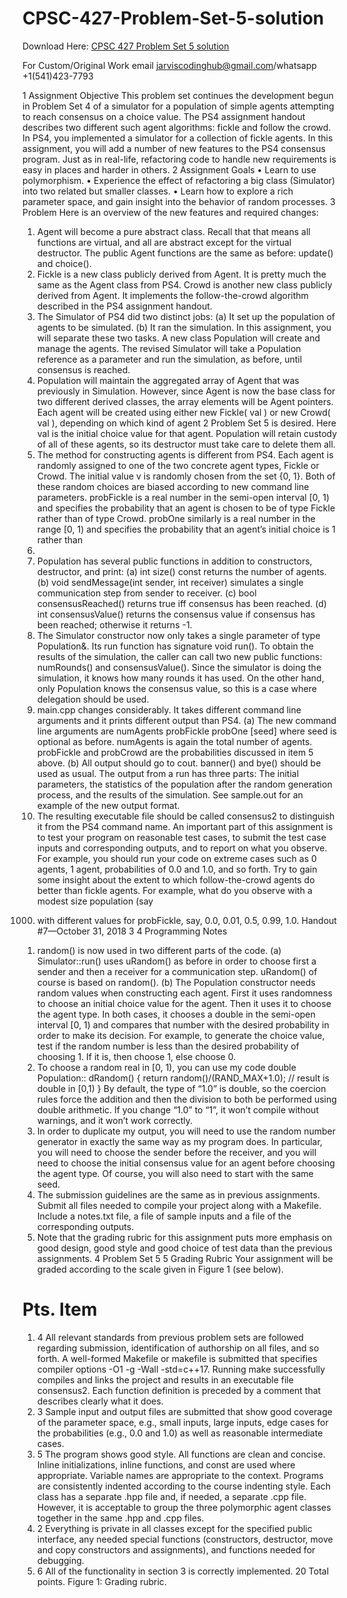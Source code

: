 # CPSC-427-Problem-Set-5-solution

Download Here: [CPSC 427 Problem Set 5 solution](https://jarviscodinghub.com/assignment/cpsc-427-problem-set-5-solution/)

For Custom/Original Work email jarviscodinghub@gmail.com/whatsapp +1(541)423-7793

1 Assignment Objective
This problem set continues the development begun in Problem Set 4 of a simulator for a
population of simple agents attempting to reach consensus on a choice value. The PS4
assignment handout describes two different such agent algorithms: fickle and follow the
crowd. In PS4, you implemented a simulator for a collection of fickle agents.
In this assignment, you will add a number of new features to the PS4 consensus program.
Just as in real-life, refactoring code to handle new requirements is easy in places and harder
in others.
2 Assignment Goals
• Learn to use polymorphism.
• Experience the effect of refactoring a big class (Simulator) into two related but
smaller classes.
• Learn how to explore a rich parameter space, and gain insight into the behavior of
random processes.
3 Problem
Here is an overview of the new features and required changes:
1. Agent will become a pure abstract class. Recall that that means all functions are
virtual, and all are abstract except for the virtual destructor. The public Agent
functions are the same as before: update() and choice().
2. Fickle is a new class publicly derived from Agent. It is pretty much the same as the
Agent class from PS4. Crowd is another new class publicly derived from Agent. It
implements the follow-the-crowd algorithm described in the PS4 assignment handout.
3. The Simulator of PS4 did two distinct jobs:
(a) It set up the population of agents to be simulated.
(b) It ran the simulation.
In this assignment, you will separate these two tasks. A new class Population will create and manage the agents. The revised Simulator will take a Population reference
as a parameter and run the simulation, as before, until consensus is reached.
4. Population will maintain the aggregated array of Agent that was previously in
Simulation. However, since Agent is now the base class for two different derived
classes, the array elements will be Agent pointers. Each agent will be created using
either new Fickle( val ) or new Crowd( val ), depending on which kind of agent
2 Problem Set 5
is desired. Here val is the initial choice value for that agent. Population will retain
custody of all of these agents, so its destructor must take care to delete them all.
5. The method for constructing agents is different from PS4. Each agent is randomly
assigned to one of the two concrete agent types, Fickle or Crowd. The initial value
v is randomly chosen from the set {0, 1}. Both of these random choices are biased
according to new command line parameters. probFickle is a real number in the
semi-open interval [0, 1) and specifies the probability that an agent is chosen to be of
type Fickle rather than of type Crowd. probOne similarly is a real number in the
range [0, 1) and specifies the probability that an agent’s initial choice is 1 rather than
0.
6. Population has several public functions in addition to constructors, destructor, and
print:
(a) int size() const returns the number of agents.
(b) void sendMessage(int sender, int receiver) simulates a single communication step from sender to receiver.
(c) bool consensusReached() returns true iff consensus has been reached.
(d) int consensusValue() returns the consensus value if consensus has been
reached; otherwise it returns -1.
7. The Simulator constructor now only takes a single parameter of type Population&.
Its run function has signature void run(). To obtain the results of the simulation,
the caller can call two new public functions: numRounds() and consensusValue().
Since the simulator is doing the simulation, it knows how many rounds it has used.
On the other hand, only Population knows the consensus value, so this is a case
where delegation should be used.
8. main.cpp changes considerably. It takes different command line arguments and it
prints different output than PS4.
(a) The new command line arguments are
numAgents probFickle probOne [seed]
where seed is optional as before. numAgents is again the total number of agents.
probFickle and probCrowd are the probabilities discussed in item 5 above.
(b) All output should go to cout. banner() and bye() should be used as usual.
The output from a run has three parts: The initial parameters, the statistics
of the population after the random generation process, and the results of the
simulation. See sample.out for an example of the new output format.
9. The resulting executable file should be called consensus2 to distinguish it from the
PS4 command name.
An important part of this assignment is to test your program on reasonable test cases,
to submit the test case inputs and corresponding outputs, and to report on what you
observe. For example, you should run your code on extreme cases such as 0 agents, 1 agent,
probabilities of 0.0 and 1.0, and so forth.
Try to gain some insight about the extent to which follow-the-crowd agents do better
than fickle agents. For example, what do you observe with a modest size population (say
1000) with different values for probFickle, say, 0.0, 0.01, 0.5, 0.99, 1.0.
Handout #7—October 31, 2018 3
4 Programming Notes
1. random() is now used in two different parts of the code.
(a) Simulator::run() uses uRandom() as before in order to choose first a sender
and then a receiver for a communication step. uRandom() of course is based on
random().
(b) The Population constructor needs random values when constructing each agent.
First it uses randomness to choose an initial choice value for the agent. Then
it uses it to choose the agent type. In both cases, it chooses a double in the
semi-open interval [0, 1) and compares that number with the desired probability
in order to make its decision. For example, to generate the choice value, test if
the random number is less than the desired probability of choosing 1. If it is,
then choose 1, else choose 0.
2. To choose a random real in [0, 1), you can use my code
double Population::
dRandom() {
return random()/(RAND_MAX+1.0); // result is double in [0,1)
}
By default, the type of “1.0” is double, so the coercion rules force the addition and
then the division to both be performed using double arithmetic. If you change “1.0”
to “1”, it won’t compile without warnings, and it won’t work correctly.
3. In order to duplicate my output, you will need to use the random number generator
in exactly the same way as my program does. In particular, you will need to choose
the sender before the receiver, and you will need to choose the initial consensus value
for an agent before choosing the agent type. Of course, you will also need to start
with the same seed.
4. The submission guidelines are the same as in previous assignments. Submit all files
needed to compile your project along with a Makefile. Include a notes.txt file, a
file of sample inputs and a file of the corresponding outputs.
5. Note that the grading rubric for this assignment puts more emphasis on good design,
good style and good choice of test data than the previous assignments.
4 Problem Set 5
5 Grading Rubric
Your assignment will be graded according to the scale given in Figure 1 (see below).
# Pts. Item
1. 4 All relevant standards from previous problem sets are followed regarding submission, identification of authorship on all files, and so forth. A
well-formed Makefile or makefile is submitted that specifies compiler
options -O1 -g -Wall -std=c++17. Running make successfully compiles
and links the project and results in an executable file consensus2. Each
function definition is preceded by a comment that describes clearly what
it does.
2. 3 Sample input and output files are submitted that show good coverage of
the parameter space, e.g., small inputs, large inputs, edge cases for the
probabilities (e.g., 0.0 and 1.0) as well as reasonable intermediate cases.
3. 5 The program shows good style. All functions are clean and concise. Inline
initializations, inline functions, and const are used where appropriate.
Variable names are appropriate to the context. Programs are consistently
indented according to the course indenting style. Each class has a separate
.hpp file and, if needed, a separate .cpp file. However, it is acceptable
to group the three polymorphic agent classes together in the same .hpp
and .cpp files.
4. 2 Everything is private in all classes except for the specified public interface,
any needed special functions (constructors, destructor, move and copy
constructors and assignments), and functions needed for debugging.
5. 6 All of the functionality in section 3 is correctly implemented.
20 Total points.
Figure 1: Grading rubric.
